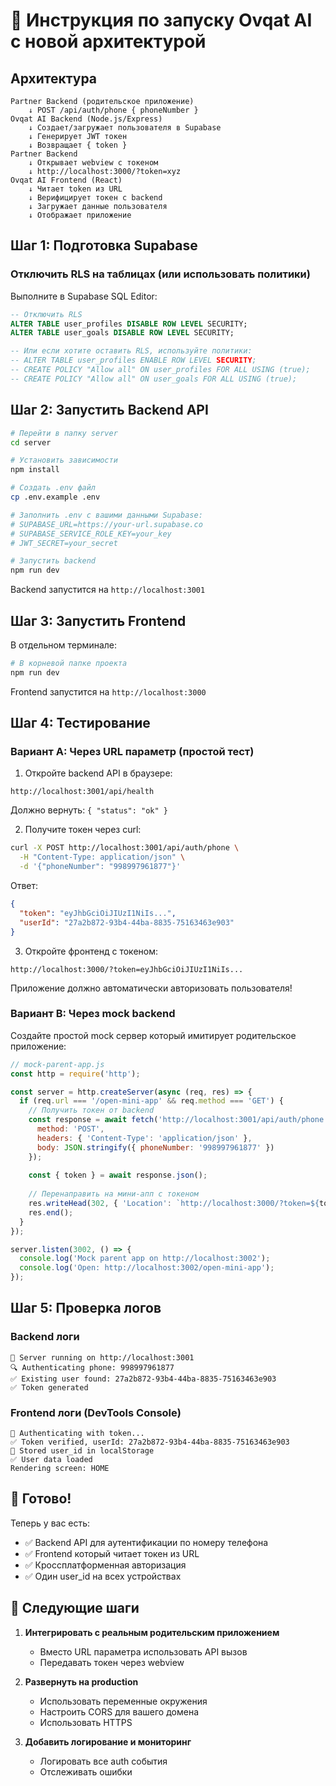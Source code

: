 # 🚀 Инструкция по запуску Ovqat AI с новой архитектурой

## Архитектура

```
Partner Backend (родительское приложение)
    ↓ POST /api/auth/phone { phoneNumber }
Ovqat AI Backend (Node.js/Express)
    ↓ Создает/загружает пользователя в Supabase
    ↓ Генерирует JWT токен
    ↓ Возвращает { token }
Partner Backend
    ↓ Открывает webview с токеном
    ↓ http://localhost:3000/?token=xyz
Ovqat AI Frontend (React)
    ↓ Читает token из URL
    ↓ Верифицирует токен с backend
    ↓ Загружает данные пользователя
    ↓ Отображает приложение
```

## Шаг 1: Подготовка Supabase

### Отключить RLS на таблицах (или использовать политики)

Выполните в Supabase SQL Editor:

```sql
-- Отключить RLS
ALTER TABLE user_profiles DISABLE ROW LEVEL SECURITY;
ALTER TABLE user_goals DISABLE ROW LEVEL SECURITY;

-- Или если хотите оставить RLS, используйте политики:
-- ALTER TABLE user_profiles ENABLE ROW LEVEL SECURITY;
-- CREATE POLICY "Allow all" ON user_profiles FOR ALL USING (true);
-- CREATE POLICY "Allow all" ON user_goals FOR ALL USING (true);
```

## Шаг 2: Запустить Backend API

```bash
# Перейти в папку server
cd server

# Установить зависимости
npm install

# Создать .env файл
cp .env.example .env

# Заполнить .env с вашими данными Supabase:
# SUPABASE_URL=https://your-url.supabase.co
# SUPABASE_SERVICE_ROLE_KEY=your_key
# JWT_SECRET=your_secret

# Запустить backend
npm run dev
```

Backend запустится на `http://localhost:3001`

## Шаг 3: Запустить Frontend

В отдельном терминале:

```bash
# В корневой папке проекта
npm run dev
```

Frontend запустится на `http://localhost:3000`

## Шаг 4: Тестирование

### Вариант A: Через URL параметр (простой тест)

1. Откройте backend API в браузере:
```
http://localhost:3001/api/health
```

Должно вернуть: `{ "status": "ok" }`

2. Получите токен через curl:
```bash
curl -X POST http://localhost:3001/api/auth/phone \
  -H "Content-Type: application/json" \
  -d '{"phoneNumber": "998997961877"}'
```

Ответ:
```json
{
  "token": "eyJhbGciOiJIUzI1NiIs...",
  "userId": "27a2b872-93b4-44ba-8835-75163463e903"
}
```

3. Откройте фронтенд с токеном:
```
http://localhost:3000/?token=eyJhbGciOiJIUzI1NiIs...
```

Приложение должно автоматически авторизовать пользователя!

### Вариант B: Через mock backend

Создайте простой mock сервер который имитирует родительское приложение:

```javascript
// mock-parent-app.js
const http = require('http');

const server = http.createServer(async (req, res) => {
  if (req.url === '/open-mini-app' && req.method === 'GET') {
    // Получить токен от backend
    const response = await fetch('http://localhost:3001/api/auth/phone', {
      method: 'POST',
      headers: { 'Content-Type': 'application/json' },
      body: JSON.stringify({ phoneNumber: '998997961877' })
    });
    
    const { token } = await response.json();
    
    // Перенаправить на мини-апп с токеном
    res.writeHead(302, { 'Location': `http://localhost:3000/?token=${token}` });
    res.end();
  }
});

server.listen(3002, () => {
  console.log('Mock parent app on http://localhost:3002');
  console.log('Open: http://localhost:3002/open-mini-app');
});
```

## Шаг 5: Проверка логов

### Backend логи
```
🚀 Server running on http://localhost:3001
🔍 Authenticating phone: 998997961877
✅ Existing user found: 27a2b872-93b4-44ba-8835-75163463e903
✅ Token generated
```

### Frontend логи (DevTools Console)
```
🔐 Authenticating with token...
✅ Token verified, userId: 27a2b872-93b4-44ba-8835-75163463e903
💾 Stored user_id in localStorage
✅ User data loaded
Rendering screen: HOME
```

## 🎯 Готово!

Теперь у вас есть:
- ✅ Backend API для аутентификации по номеру телефона
- ✅ Frontend который читает токен из URL
- ✅ Кроссплатформенная авторизация
- ✅ Один user_id на всех устройствах

## 📝 Следующие шаги

1. **Интегрировать с реальным родительским приложением**
   - Вместо URL параметра использовать API вызов
   - Передавать токен через webview

2. **Развернуть на production**
   - Использовать переменные окружения
   - Настроить CORS для вашего домена
   - Использовать HTTPS

3. **Добавить логирование и мониторинг**
   - Логировать все auth события
   - Отслеживать ошибки
